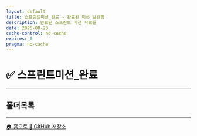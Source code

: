 ```yaml
---
layout: default
title: 스프린트미션_완료 - 완료된 미션 보관함
description: 완료된 스프린트 미션 자료들
date: 2025-08-23
cache-control: no-cache
expires: 0
pragma: no-cache
---
```


# ✅ 스프린트미션_완료

<script>

// 폴더 정보 가져오기 함수
function getFolderInfo(folderName) {
    folderName = (folderName || '').toString().replace(/^\/+|\/+$/g, '');
    // 폴더명에 따른 아이콘과 설명 (가나다순 정렬)
    const folderMappings = {
        '감성데이타': { icon: '📊', desc: 'AI HUB 감성 데이타셋' },
        '경구약제 이미지 데이터(데이터 설명서, 경구약제 리스트)': { icon: '📊', desc: '데이터 설명서' },
        '경구약제이미지데이터': { icon: '💊', desc: '약물 데이터' },
        '멘토': { icon: '👨‍🏫', desc: '멘토 관련 자료' },
        '백업': { icon: '💾', desc: '백업 파일들' },
        '발표자료': { icon: '📊', desc: '발표 자료' },
        '셈플': { icon: '📂', desc: '샘플 파일들' },
        '스터디': { icon: '📒', desc: '학습 자료' },
        '스프린트미션_완료': { icon: '✅', desc: '완료된 스프린트 미션들' },
        '스프린트미션_작업중': { icon: '🚧', desc: '진행 중인 미션들' },
        '실습': { icon: '🔬', desc: '실습 자료' },
        '위클리페이퍼': { icon: '📰', desc: '주간 학습 리포트' },
        '테스트': { icon: '🧪', desc: '테스트 파일들' },
        '협업일지': { icon: '📓', desc: '협업 일지' },
        '회의록': { icon: '📋', desc: '팀 회의록' },
        'AI 모델 환경 설치가이드': { icon: '⚙️', desc: '설치 가이드' },
        'assets': { icon: '🎨', desc: '정적 자원' },
        'image': { icon: '🖼️', desc: '이미지 파일들' },
        'Learning': { icon: '📚', desc: '학습 자료' },
        'Learning Daily': { icon: '📅', desc: '일일 학습 기록' },
        'md': { icon: '📝', desc: 'Markdown 문서' }
    };
    return folderMappings[folderName] || { icon: '📁', desc: '폴더' };
}

function getFileInfo(extname) {
  switch(extname.toLowerCase()) {
    case '.ipynb':
      return { icon: '📓', type: 'Colab' };
    case '.py':
      return { icon: '🐍', type: 'Python' };
    case '.md':
      return { icon: '📝', type: 'Markdown' };
    case '.json':
      return { icon: '⚙️', type: 'JSON' };
    case '.zip':
      return { icon: '📦', type: '압축' };
    case '.png':
    case '.jpg':
    case '.jpeg':
      return { icon: '🖼️', type: '이미지' };
    case '.csv':
      return { icon: '📊', type: '데이터' };
    case '.pdf':
      return { icon: '📄', type: 'PDF' };
    case '.docx':
      return { icon: '�', type: 'Word' };
    case '.pptx':
      return { icon: '📊', type: 'PowerPoint' };
    case '.xlsx':
      return { icon: '📈', type: 'Excel' };
    case '.hwp':
      return { icon: '📄', type: 'HWP' };
    case '.txt':
      return { icon: '📄', type: 'Text' };
    case '.html':
      return { icon: '🌐', type: 'HTML' };
    default:
      return { icon: '📄', type: '파일' };
  }
}

{% assign cur_dir = "/스프린트미션_완료/" %}
{% include cur_files.liquid %}
{% include page_values.html %}
{% include page_files_table.html %}
{% include page_folders_tree.html %}

// DOM이 로드되고 테이블이 렌더링된 후 자동으로 title 컬럼(1번 인덱스) 정렬
window.addEventListener('load', function() {
  // 테이블이 완전히 렌더링되기를 잠시 기다림
  setTimeout(function() {
    const table = document.querySelector('.file-table');
    if (table) {
      // title 컬럼(인덱스 1)을 오름차순으로 정렬
      sortTable(1, 'Asc'); // 0 날짜 1 제목
    }
  }, 100); // 100ms 딜레이로 테이블 렌더링 완료 대기
});

</script>


<div class="file-grid">
  <!-- 파일 목록이 JavaScript로 동적 생성됩니다 -->
</div>

---

## 폴더목록

<div class="folder-grid">
  <!-- 폴더 목록이 JavaScript로 동적 생성됩니다 -->
</div>


---

<div class="navigation-footer">
  <a href="{{- site.baseurl -}}/" class="nav-button home">
    <span class="nav-icon">🏠</span> 홈으로
  </a>
  <a href="https://github.com/c0z0c/sprint_mission" target="_blank">
    <span class="link-icon">📱</span> GitHub 저장소
  </a>
</div>
